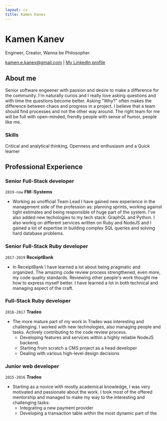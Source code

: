 ```yaml
---
layout: cv
title: Kamen Kanev
---
```

# Kamen Kanev
Engineer, Creator, Wanna be Philosopher.

<div id="webaddress">
<a href="kamen.e.kanev@gmail.com">kamen.e.kanev@gmail.com</a>
| <a href="https://www.linkedin.com/in/kamen-kanev-97889b116/">My LinkedIn profile</a>
</div>


## About me

Senior software engeener with passion and desire to make a difference for the community. I'm naturally curios and I really love asking questions and with time the questions become better. Asking "Why?" often makes the difference between chaos and progress in a project. I believe that a team should find processes and not the other way around. The right team for me will be full with open-minded, frendly people with sense of humor, people like me.


### Skills

Critical and analytical thinking, Openness and enthusiasm and a Quick learner


## Professional Experience

### Senior Full-Stack developer

`2019-now`
__FM::Systems__

- Working as unofficial Team Lead I have gained new experience in the management side of the profession as: planning sprints, working against tight estimates and being responsible of huge part of the system. I've also added new techologies to my tech stack: GraphQL and Python. I also workig on different services written on Ruby and NodeJS and I gained a lot of expertise in building complex SQL queries and solving hard database problems.

### Senior Full-Stack Ruby developer

`2017-2019`
__ReceiptBank__

- In ReceiptBank I have learned a lot about being pragmatic and organized. The amazing
code review process strengthened, even more, my code quality standards. Reviewing other
people's work thought me how to express myself better.
I have learned a lot in both technical and managing aspect of the craft.

### Full-Stack Ruby developer

`2016-2017`
__Tradeo__

- The more mature part of my work in Tradeo was interesting and challenging. I worked with
new technologies, also managing people and tasks. Actively contributing to the code
review process.
  - Developing features and services within a highly reliable NodeJS backend.
  - Starting from scratch a CMS project as a head developer
  - Dealing with various high-level design decisions

### Junior web developer

`2015-2016`
__Tradeo__

- Starting as a novice with mostly academical knowledge, I was very motivated and
passionate about the work. I took most of the offered mentorship and managed to make
my way to the interesting and challenging tasks:
  - Integrating a new payment provider
  - Developing a transaction table within the most dynamic part of the


<!-- ### Footer

Last updated: January 2020 -->

